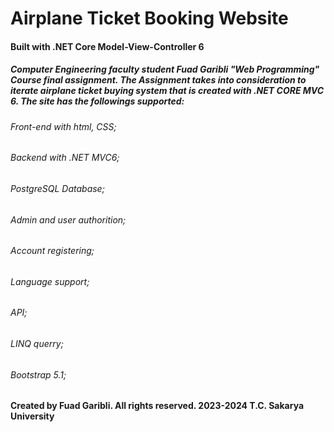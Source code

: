 # Airplane Ticket Booking Website 
#### Built with .NET Core Model-View-Controller 6
##### Computer Engineering faculty student Fuad Garibli "Web Programming" Course final assignment. The Assignment takes into consideration to iterate airplane ticket buying system that is created with .NET CORE MVC 6. The site has the followings supported:
###### Front-end with html, CSS;
###### Backend with .NET MVC6;
###### PostgreSQL Database;
###### Admin and user authorition;
###### Account registering;
###### Language support;
###### API;
###### LINQ querry;
###### Bootstrap 5.1;
#### Created by Fuad Garibli. All rights reserved. 2023-2024 T.C. Sakarya University


